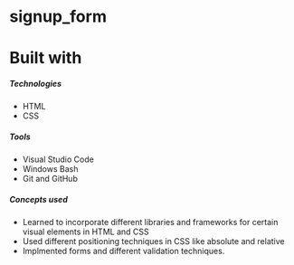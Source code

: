 # signup_form


# Built with

##### Technologies
- HTML
- CSS


##### Tools
- Visual Studio Code
- Windows Bash
- Git and GitHub

##### Concepts used
- Learned to incorporate different libraries and frameworks for certain visual elements in HTML and CSS
- Used different positioning techniques in CSS like absolute and relative
- Implmented forms and different validation techniques.